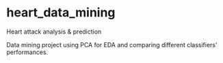 # heart_data_mining
Heart attack analysis &amp; prediction

Data mining project using PCA for EDA and comparing different classifiers' performances.
